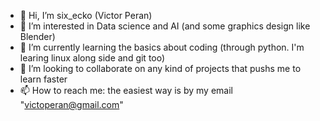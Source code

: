 - 👋 Hi, I’m six_ecko (Victor Peran)
- 👀 I’m interested in Data science and AI (and some graphics design like Blender)
- 🌱 I’m currently learning the basics about coding (through python. I'm learing linux along side and git too) 
- 💞️ I’m looking to collaborate on any kind of projects that pushs me to learn faster
- 📫 How to reach me: the easiest way is by my email "victoperan@gmail.com"

<!---
eckoperan/eckoperan is a ✨ special ✨ repository because its `README.md` (this file) appears on your GitHub profile.
You can click the Preview link to take a look at your changes.
--->
